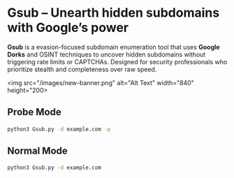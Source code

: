 # Gsub –  Unearth hidden subdomains with Google’s power 
**Gsub** is a evasion-focused subdomain enumeration tool that uses **Google Dorks** and OSINT techniques to uncover hidden subdomains without triggering rate limits or CAPTCHAs. Designed for security professionals who prioritize stealth and completeness over raw speed. 

<img src="/images/new-banner.png" alt="Alt Text" width="840" height="200>

## Probe Mode
```bash
python3 Gsub.py -d example.com -p
```

## Normal Mode
```bash
python3 Gsub.py -d example.com 
```
